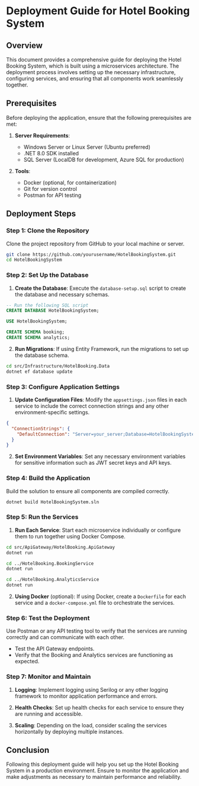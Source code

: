 # Deployment Guide for Hotel Booking System

## Overview
This document provides a comprehensive guide for deploying the Hotel Booking System, which is built using a microservices architecture. The deployment process involves setting up the necessary infrastructure, configuring services, and ensuring that all components work seamlessly together.

## Prerequisites
Before deploying the application, ensure that the following prerequisites are met:

1. **Server Requirements**:
   - Windows Server or Linux Server (Ubuntu preferred)
   - .NET 8.0 SDK installed
   - SQL Server (LocalDB for development, Azure SQL for production)

2. **Tools**:
   - Docker (optional, for containerization)
   - Git for version control
   - Postman for API testing

## Deployment Steps

### Step 1: Clone the Repository
Clone the project repository from GitHub to your local machine or server.

```bash
git clone https://github.com/yourusername/HotelBookingSystem.git
cd HotelBookingSystem
```

### Step 2: Set Up the Database
1. **Create the Database**:
   Execute the `database-setup.sql` script to create the database and necessary schemas.

```sql
-- Run the following SQL script
CREATE DATABASE HotelBookingSystem;

USE HotelBookingSystem;

CREATE SCHEMA booking;
CREATE SCHEMA analytics;
```

2. **Run Migrations**:
   If using Entity Framework, run the migrations to set up the database schema.

```bash
cd src/Infrastructure/HotelBooking.Data
dotnet ef database update
```

### Step 3: Configure Application Settings
1. **Update Configuration Files**:
   Modify the `appsettings.json` files in each service to include the correct connection strings and any other environment-specific settings.

```json
{
  "ConnectionStrings": {
    "DefaultConnection": "Server=your_server;Database=HotelBookingSystem;User Id=your_user;Password=your_password;"
  }
}
```

2. **Set Environment Variables**:
   Set any necessary environment variables for sensitive information such as JWT secret keys and API keys.

### Step 4: Build the Application
Build the solution to ensure all components are compiled correctly.

```bash
dotnet build HotelBookingSystem.sln
```

### Step 5: Run the Services
1. **Run Each Service**:
   Start each microservice individually or configure them to run together using Docker Compose.

```bash
cd src/ApiGateway/HotelBooking.ApiGateway
dotnet run

cd ../HotelBooking.BookingService
dotnet run

cd ../HotelBooking.AnalyticsService
dotnet run
```

2. **Using Docker** (optional):
   If using Docker, create a `Dockerfile` for each service and a `docker-compose.yml` file to orchestrate the services.

### Step 6: Test the Deployment
Use Postman or any API testing tool to verify that the services are running correctly and can communicate with each other.

- Test the API Gateway endpoints.
- Verify that the Booking and Analytics services are functioning as expected.

### Step 7: Monitor and Maintain
1. **Logging**:
   Implement logging using Serilog or any other logging framework to monitor application performance and errors.

2. **Health Checks**:
   Set up health checks for each service to ensure they are running and accessible.

3. **Scaling**:
   Depending on the load, consider scaling the services horizontally by deploying multiple instances.

## Conclusion
Following this deployment guide will help you set up the Hotel Booking System in a production environment. Ensure to monitor the application and make adjustments as necessary to maintain performance and reliability.